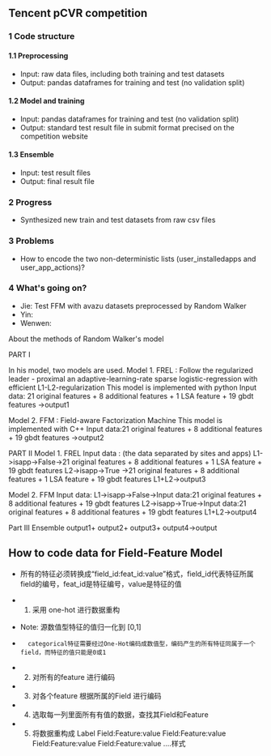 ## Tencent pCVR competition

### 1 Code structure
#### 1.1 Preprocessing
- Input: raw data files, including both training and test datasets
- Output: pandas dataframes for training and test (no validation split)

#### 1.2 Model and training
- Input: pandas dataframes for training and test (no validation split)
- Output: standard test result file in submit format precised on the competition website

#### 1.3 Ensemble
- Input: test result files
- Output: final result file

### 2 Progress
- Synthesized new train and test datasets from raw csv files

### 3 Problems
- How to encode the two non-deterministic lists (user_installedapps and user_app_actions)?

### 4 What's going on?
- Jie: Test FFM with avazu datasets preprocessed by Random Walker
- Yin:
- Wenwen:


About the methods of Random Walker's model

PART I

In his model, two models are used.
Model 1. FREL : Follow the regularized leader - proximal
an adaptive-learning-rate sparse logistic-regression with efficient L1-L2-regularization
This model is implemented with python
Input data: 21 original features + 8 additional features + 1 LSA feature + 19 gbdt features
->output1

Model 2. FFM  : Field-aware Factorization Machine
This model is implemented with C++
Input data:21 original features + 8 additional features + 19 gbdt features
->output2

PART II
Model 1. FREL 
Input data : (the data separated by sites and apps)
L1->isapp->False->21 original features + 8 additional features + 1 LSA feature + 19 gbdt features
L2->isapp->True ->21 original features + 8 additional features + 1 LSA feature + 19 gbdt features
L1+L2->output3

Model 2. FFM
Input data:
L1->isapp->False->Input data:21 original features + 8 additional features + 19 gbdt features
L2->isapp->True->Input data:21 original features + 8 additional features + 19 gbdt features
L1+L2->output4

Part III
Ensemble 
output1+
output2+
output3+
output4->output


## How to code data for Field-Feature Model
- 所有的特征必须转换成“field_id:feat_id:value”格式，field_id代表特征所属field的编号，feat_id是特征编号，value是特征的值



- 1. 采用 one-hot 进行数据重构
- Note: 源数值型特征的值归一化到 [0,1] 
-       categorical特征需要经过One-Hot编码成数值型，编码产生的所有特征同属于一个field，而特征的值只能是0或1
        
- 2. 对所有的feature 进行编码
- 3. 对各个feature 根据所属的Field 进行编码
- 4. 选取每一列里面所有有值的数据，查找其Field和Feature
- 5. 将数据重构成 Label Field:Feature:value Field:Feature:value Field:Feature:value Field:Feature:value ....样式

